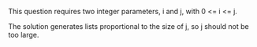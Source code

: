This question requires two integer parameters, i and j, with 0 <= i <= j.

The solution generates lists proportional to the size of j, so j should not be too large.
